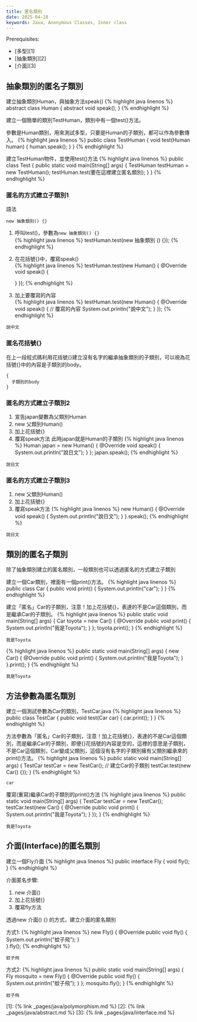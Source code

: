 ```yaml
---
title: 匿名類別
date: 2025-04-18
keywords: Java, Anonymous Classes, Inner class
---
```

Prerequisites:
- [多型][1]
- [抽象類別][2]
- [介面][3]

## 抽象類別的匿名子類別
建立抽象類別Human，與抽象方法speak()
{% highlight java linenos %}
abstract class Human {
  abstract void speak();
}
{% endhighlight %}

建立一個簡單的類別TestHuman，類別中有一個test()方法。

參數是Human類別，用來測試多型，只要是Human的子類別，都可以作為參數傳入。
{% highlight java linenos %}
public class TestHuman {
  void test(Human human) {
    human.speak();
  }
}
{% endhighlight %}

建立TestHuman物件，並使用test()方法
{% highlight java linenos %}
public class Test {
  public static void main(String[] args) {
    TestHuman testHuman = new TestHuman();
    testHuman.test(要在這裡建立匿名類別);
  }
}
{% endhighlight %}

### 匿名的方式建立子類別1
語法
```  
new 抽象類別() {}  
```

1. 呼叫test()，參數為`new 抽象類別() {}`  
{% highlight java linenos %}
  testHuman.test(new 抽象類別 () {});
{% endhighlight %}

2. 在花括號\{\}中，覆寫speak()  
{% highlight java linenos %}
  testHuman.test(new Human() {
    @Override
    void speak() {

    }
  });
{% endhighlight %}

3. 加上要覆寫的內容  
{% highlight java linenos %}
  testHuman.test(new Human() {
    @Override
    void speak() {
      // 覆寫的內容
      System.out.println("說中文");
    }
  });
{% endhighlight %}
```
說中文
```

### 匿名花括號{}
在上一段程式碼利用花括號{}建立沒有名字的繼承抽象類別的子類別，可以視為花括號{}中的內容是子類別的body。
```
{
  子類別的body
}
```

### 匿名的方式建立子類別2
1. 宣告japan變數為父類別Human
2. new 父類別Human()
3. 加上花括號{}
4. 覆寫speak方法
此時japan就是Human的子類別
{% highlight java linenos %}
    Human japan = new Human() {
      @Override
      void speak() {
        System.out.println("說日文");
      }
    };
    japan.speak();
{% endhighlight %}
```
說日文
```

### 匿名的方式建立子類別3
1. new 父類別Human()
2. 加上花括號{}
3. 覆寫speak方法
{% highlight java linenos %}
  new Human() {
    @Override
    void speak() {
      System.out.println("說日文");
    }
  }.speak();
{% endhighlight %}
```
說日文
```

## 類別的匿名子類別
除了抽象類別建立的匿名類別，一般類別也可以透過匿名的方式建立子類別

建立一個Car類別，裡面有一個print()方法。
{% highlight java linenos %}
public class Car {
  public void print() {
    System.out.println("car");
  }
}
{% endhighlight %}

建立「匿名」Car的子類別，注意！加上花括號{}，表達的不是Car這個類別，而是繼承Car的子類別。
{% highlight java linenos %}
public static void main(String[] args) {
  Car toyota = new Car() {
    @Override
    public void print() {
      System.out.println("我是Toyota");
    }
  };
  toyota.print();
}
{% endhighlight %}
```
我是Toyota
```

{% highlight java linenos %}
public static void main(String[] args) {
  new Car() {
    @Override
    public void print() {
      System.out.println("我是Toyota");
    }
  }.print();
}
{% endhighlight %}
```
我是Toyota
```

## 方法參數為匿名類別
建立一個測試參數為Car的類別，TestCar.java
{% highlight java linenos %}
public class TestCar {
  public void test(Car car) {
    car.print();
  }
}
{% endhighlight %}

方法參數為「匿名」Car的子類別，注意！加上花括號{}，表達的不是Car這個類別，而是繼承Car的子類別，即便{}花括號的內容是空的，這裡的意思是子類別，不是Car這個類別，Car變成父類別，這個沒有名字的子類別擁有父類別繼承來的print()方法。
{% highlight java linenos %}
public static void main(String[] args) {
  TestCar testCar = new TestCar();
  // 建立Car的子類別
  testCar.test(new Car() {});
}
{% endhighlight %}
```
car
```

覆寫(重寫)繼承Car的子類別的print()方法
{% highlight java linenos %}
public static void main(String[] args) {
  TestCar testCar = new TestCar();
  testCar.test(new Car() {
    @Override
    public void print() {
      System.out.println("我是Toyota");
    }
  });
}
{% endhighlight %}
```
我是Toyota
```

## 介面(Interface)的匿名類別
建立一個Fly介面
{% highlight java linenos %}
public interface Fly {
  void fly();
}
{% endhighlight %}

介面匿名步驟:
1. new 介面()
2. 加上花括號{}
3. 覆寫fly方法

透過new 介面() {} 的方式，建立介面的匿名類別

方式1:
{% highlight java linenos %}
new Fly() {
    @Override
    public void fly() {
      System.out.println("蚊子飛");
    }  
}.fly();
{% endhighlight %}
```
蚊子飛
```

方式2:
{% highlight java linenos %}
public static void main(String[] args) {
  Fly mosquito = new Fly() {
    @Override
    public void fly() {
      System.out.println("蚊子飛");
    }
  };
  mosquito.fly();
}
{% endhighlight %}
```
蚊子飛
```

[1]: {% link _pages/java/polymorphism.md %}
[2]: {% link _pages/java/abstract.md %}
[3]: {% link _pages/java/interface.md %}

